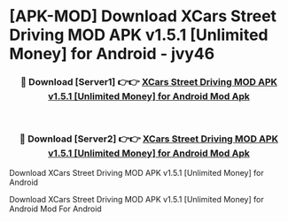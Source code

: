 # [APK-MOD] Download XCars Street Driving MOD APK v1.5.1 [Unlimited Money] for Android - jvy46


<div align="center">
<h3>🔴 Download [Server1] 👉👉 <a href="https://apk-comot.site?title=XCars_Street_Driving_MOD_APK_v1.5.1_[Unlimited_Money]_for_Android">XCars Street Driving MOD APK v1.5.1 [Unlimited Money] for Android Mod Apk</a></h3><br>
<h3>🔴 Download [Server2] 👉👉 <a href="https://apk-comot.site?title=XCars_Street_Driving_MOD_APK_v1.5.1_[Unlimited_Money]_for_Android">XCars Street Driving MOD APK v1.5.1 [Unlimited Money] for Android Mod Apk</a></h3>
</div>



Download XCars Street Driving MOD APK v1.5.1 [Unlimited Money] for Android 

Download XCars Street Driving MOD APK v1.5.1 [Unlimited Money] for Android Mod For Android
